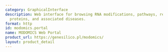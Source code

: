 ```yaml
---
category: GraphicalInterface
description: Web interface for browsing RNA modifications, pathways, reactions, sequences,
  proteins, and associated diseases.
format: http
id: modomics.portal
name: MODOMICS Web Portal
product_url: https://genesilico.pl/modomics/
layout: product_detail
---
```

